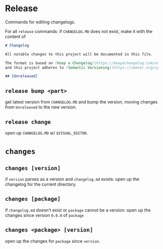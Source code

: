 # Release

Commands for editing changelogs.

For all `release` commands:
    if `CHANGELOG.MD` does not exist, make it with the content of
```md
# Changelog

All notable changes to this project will be documented in this file.

The format is based on [Keep a Changelog](https://keepachangelog.com/en/1.0.0/),
and this project adheres to [Semantic Versioning](https://semver.org/spec/v2.0.0.html).

## [Unreleased]
```

## `release bump <part>`

get latest version from `CHANGELOG.MD` and bump the version, moving changes from `Unreleased` to the new version.


## `release change`

open up `CHANGELOG.MD` w/ `$VISUAL_EDITOR`.

# `changes`

## `changes [version]`

if `version` parses as a version and `changelog.md` exists:
    open up the changelog for the current directory.

## `changes [package]`

if `changelog.md` doesn't exist or `package` cannot be a version:
    open up the changes since version `0.0.0` of `package`

## `changes <package> [version]`

open up the changes for `package` since `version`.
